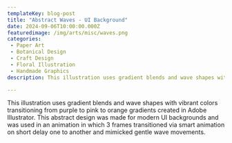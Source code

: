 ```yaml
---
templateKey: blog-post
title: "Abstract Waves - UI Background"
date: 2024-09-06T10:00:00.000Z
featuredimage: /img/arts/misc/waves.png
categories:
 - Paper Art
 - Botanical Design
 - Craft Design
 - Floral Illustration
 - Handmade Graphics
description: This illustration uses gradient blends and wave shapes with vibrant colors transitioning from purple to pink to orange gradients created in Adobe Illustrator. This abstract design was made for modern UI backgrounds and was used in an animation in which 3 frames transitioned via smart animation on short delay one to another and mimicked gentle wave movements

---
```


This illustration uses gradient blends and wave shapes with vibrant colors transitioning from purple to pink to orange gradients created in Adobe Illustrator. This abstract design was made for modern UI backgrounds and was used in an animation in which 3 frames transitioned via smart animation on short delay one to another and mimicked gentle wave movements.

